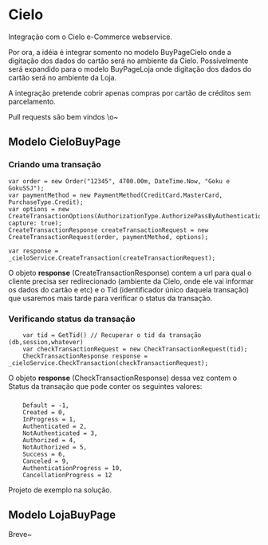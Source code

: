 Cielo
=====

Integração com o Cielo e-Commerce webservice.

Por ora, a idéia é integrar somento no modelo BuyPageCielo onde a digitação dos dados do cartão será no ambiente da Cielo.
Possívelmente será expandido para o modelo BuyPageLoja onde digitação dos dados do cartão será no ambiente da Loja.

A integração pretende cobrir apenas compras por cartão de créditos sem parcelamento.

Pull requests são bem vindos \o\~

Modelo CieloBuyPage
-----

### Criando uma transação

	var order = new Order("12345", 4700.00m, DateTime.Now, "Goku e GokuSSJ");
	var paymentMethod = new PaymentMethod(CreditCard.MasterCard, PurchaseType.Credit);
	var options = new CreateTransactionOptions(AuthorizationType.AuthorizePassByAuthentication, capture: true);
	CreateTransactionResponse createTransactionRequest = new CreateTransactionRequest(order, paymentMethod, options);
	
	var response = _cieloService.CreateTransaction(createTransactionRequest);
	
O objeto __response__ (CreateTransactionResponse) contem a url para qual o cliente precisa ser redirecionado (ambiente da Cielo, onde ele vai informar os dados do cartão e etc) e o Tid (identificador único daquela transação) que usaremos mais tarde para verificar o status da transação.

### Verificando status da transação
		var tid = GetTid() // Recuperar o tid da transação (db,session,whatever)
		var checkTransactionRequest = new CheckTransactionRequest(tid);
		CheckTransactionResponse response = _cieloService.CheckTransaction(checkTransactionRequest);

O objeto __response__ (CheckTransactionResponse) dessa vez contem o Status da transação que pode conter os seguintes valores:

### 
        Default = -1,
        Created = 0,
        InProgress = 1,
        Authenticated = 2,
        NotAuthenticated = 3,
        Authorized = 4,
        NotAuthorized = 5,
        Success = 6,
        Canceled = 9,
        AuthenticationProgress = 10,
        CancellationProgress = 12
		
Projeto de exemplo na solução.
		
Modelo LojaBuyPage
-----

Breve~